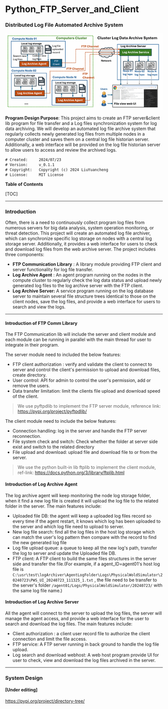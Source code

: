 # Python_FTP_Server_and_Client

### Distributed Log File Automated Archive System

![](doc/img/title.png)

**Program Design Purpose**: This project aims to create an FTP server&client lib program for file transfer and a Log files synchronization system for log data archiving. We will develop an automated log file archive system that regularly collects newly generated log files from multiple nodes in a computer cluster and saves them on a central log file historian server. Additionally, a web interface will be provided on the log file historian server to allow users to access and review the archived logs.

```
# Created:     2024/07/23
# Version:     v_0.1.1
# Copyright:   Copyright (c) 2024 LiuYuancheng
# License:     MIT License
```

**Table of Contents**

[TOC]

------

### Introduction

Often, there is a need to continuously collect program log files from numerous servers for big data analysis, system operation monitoring, or threat detection. This project will create an automated log file archiver, which can synchronize specific log storage on nodes with a central log storage server. Additionally, it provides a web interface for users to check and download log files from the web archive server. The project includes three components:

- **FTP Communication Library** : A library module providing FTP client and server functionality for log file transfer.
- **Log Archive Agent** : An agent program running on the nodes in the compute cluster to regularly check the log data status and upload newly generated log files to the log archive server with the FTP client.
- **Log Archive Server:** A service program running on the log database server to maintain several file structure trees identical to those on the client nodes, save the log files, and provide a web interface for users to search and view the logs.



------

#### Introduction of FTP Comm Library

The FTP Communication lib will include the server and client module and each module can be running in parallel with the main thread for user to integrate in their program. 

The server module need to included the below features: 

- FTP client authorization : verify and validate the client to connect to server and control the client's permission to upload and download files, create directory. 
- User control: API for admin to control the user's permission, add or remove the users. 
- Data transfer limitation: limit the clients file upload and download speed of the client.

> We use pyftpdlib to implement the FTP server module, reference link: https://pypi.org/project/pyftpdlib/

The client module need to include the below features:

- Connection handling: log in the server and handle the FTP server reconnection. 
- File system check and switch: Check whether the folder at server side exist and switch to the related directory
- File upload and download: upload file and download file to or from the server. 

> We use the python built-in lib ftplib to implement the client module, ref-link: https://docs.python.org/3/library/ftplib.html



#### Introduction of Log Archive Agent

The log archive agent will keep monitoring the node log storage folder, when it find a new log file is created it will upload the log file to the related folder in the server. The main features include: 

- Uploaded file DB: the agent will keep a uploaded log files record so every time if the agent restart, it knows which log has been uploaded to the server and which log file need to upload to server. 
- New log file search: find all the log files in the host log storage which can match the user's log pattern then compare with the record to find the new generated log file 
- Log file upload queue: a queue to keep all the new log's path, transfer the log to server and update the Uploaded file DB. 
- FTP client: A FTP client to build the same files structures in the server side and transfer the file.(For example, if a agent_ID=agent01's host log file is `C:\usr\test\logArchiver\AgentLogFolder\Logs\PhysicalWoldSimulator\20240723\PWS_UI_20240723_111325_1.txt` , the file need to be transfer to the server's folder `/agent01/Logs/PhysicalWoldSimulator/20240723/` with the same log file name.)



#### Introduction of Log Archive Server

All the agent will connect to the server to upload the log files, the server will manage the agent access, and provide a web interface for the user to search and download the log files. The main features include: 

- Client authorization : a client user record file to authorize the client connection and limit the file access. 
- FTP service: A FTP server running in back ground to handle the log file upload. 
- Log search and download webhost: A web host program provide UI for user to check, view and download the log files archived in the server.   



------

### System Design

#### [Under editing]



 







https://pypi.org/project/directory-tree/